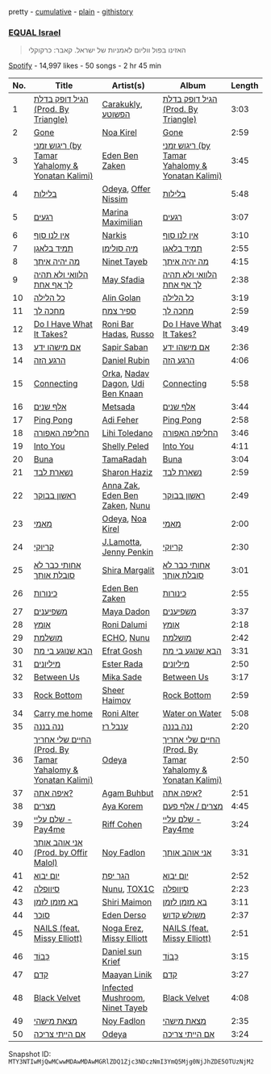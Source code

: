 pretty - [cumulative](/playlists/cumulative/37i9dQZF1DWVbXsIvZBlOB.md) - [plain](/playlists/plain/37i9dQZF1DWVbXsIvZBlOB) - [githistory](https://github.githistory.xyz/mackorone/spotify-playlist-archive/blob/main/playlists/plain/37i9dQZF1DWVbXsIvZBlOB)

### [EQUAL Israel](https://open.spotify.com/playlist/37i9dQZF1DWVbXsIvZBlOB)

> האזינו בפול ווליום לאמניות של ישראל\. קאבר: כרקוקלי

[Spotify](https://open.spotify.com/user/spotify) - 14,997 likes - 50 songs - 2 hr 45 min

| No. | Title | Artist(s) | Album | Length |
|---|---|---|---|---|
| 1 | [הגיל דופק בדלת \(Prod\. By Triangle\)](https://open.spotify.com/track/2trg8gUn9D8OJfbtnpXMdH) | [Carakukly](https://open.spotify.com/artist/7hEYcTJuBYjhekQukXWBWu), [הפשוטע](https://open.spotify.com/artist/7m92aMieltH5ZpodCEHfnb) | [הגיל דופק בדלת \(Prod\. By Triangle\)](https://open.spotify.com/album/11jCUGmgUmPa7kilqbjvBt) | 3:03 |
| 2 | [Gone](https://open.spotify.com/track/307xzW2nYqkHpnQpt6JM1T) | [Noa Kirel](https://open.spotify.com/artist/1wak0ZG1LUrZPYx8RDTQoD) | [Gone](https://open.spotify.com/album/05hHYbkCCQ4AUKCbja744B) | 2:59 |
| 3 | [ריגוש זמני \(by Tamar Yahalomy & Yonatan Kalimi\)](https://open.spotify.com/track/7j0U0ll8Q31b4sF9uSrTEo) | [Eden Ben Zaken](https://open.spotify.com/artist/2eUKkTNZsIuZzV95DM0cbt) | [ריגוש זמני \(by Tamar Yahalomy & Yonatan Kalimi\)](https://open.spotify.com/album/2Ln37EX208rxYh4eVmTxJS) | 3:45 |
| 4 | [בלילות](https://open.spotify.com/track/3qnR0XicTEzQeWKWYBoLpw) | [Odeya](https://open.spotify.com/artist/28jEBK1RysfSUBHFofFflA), [Offer Nissim](https://open.spotify.com/artist/2U5N2KMBT6aFPrQMygMkhj) | [בלילות](https://open.spotify.com/album/23n9Q5lO4evwyypeE0fQMN) | 5:48 |
| 5 | [רגעים](https://open.spotify.com/track/3sdQMiCQq6fQzKOULtiav3) | [Marina Maximilian](https://open.spotify.com/artist/4ejLVLFQUlsBRYVMcfpzNp) | [רגעים](https://open.spotify.com/album/7EVVtdoYTjekYFqlGPeO7E) | 3:07 |
| 6 | [אין לנו סוף](https://open.spotify.com/track/2eS1TH7IsLKMuG29fejmp4) | [Narkis](https://open.spotify.com/artist/0z60F8toAJCUuhnUdbtFD6) | [אין לנו סוף](https://open.spotify.com/album/4VhPNYhoWuTWcQ9BA40ZQV) | 3:10 |
| 7 | [תמיד בלאגן](https://open.spotify.com/track/286lPLYHPdOxxyku1mYwfX) | [מיה סולימן](https://open.spotify.com/artist/12ft1cfLUNXc6gfM1JzaKR) | [תמיד בלאגן](https://open.spotify.com/album/1btMewQXEsROVHR6gSoidL) | 2:55 |
| 8 | [מה יהיה איתך](https://open.spotify.com/track/0wyjFdOiQF7neJlQu2ij9O) | [Ninet Tayeb](https://open.spotify.com/artist/4oEhVAb4wkpqQbOqVMroI4) | [מה יהיה איתך](https://open.spotify.com/album/0rvFZpnMSm4tsMcUILBHwN) | 4:15 |
| 9 | [הלוואי ולא תהיה לך אף אחת](https://open.spotify.com/track/3468a6o1yV2eyfHfrGyvfu) | [May Sfadia](https://open.spotify.com/artist/4Bl08QHOgjjt8Hcg53iq0j) | [הלוואי ולא תהיה לך אף אחת](https://open.spotify.com/album/5oAs4fisnloqd5Us8yGtJA) | 2:38 |
| 10 | [כל הלילה](https://open.spotify.com/track/0NZdzFYlNLraTjQsMwhlIe) | [Alin Golan](https://open.spotify.com/artist/0e2paefwT1ZqF2uvVq8Ldv) | [כל הלילה](https://open.spotify.com/album/4yUfrpxUlzPGMcbXGapg6D) | 3:19 |
| 11 | [מחכה לך](https://open.spotify.com/track/5QxW05hvqmWTOCykOd4WfT) | [ספיר צמח](https://open.spotify.com/artist/0KPGlr2vRpVSHa3oEtfi4p) | [מחכה לך](https://open.spotify.com/album/7A1Spa4XTLTbZm8uY5sfPK) | 2:59 |
| 12 | [Do I Have What It Takes?](https://open.spotify.com/track/3uHtLxqT4sZwePXxEVlsxz) | [Roni Bar Hadas](https://open.spotify.com/artist/5OZeMBvHIGYKnOg3WfBQ44), [Russo](https://open.spotify.com/artist/0ECpBE2RTJep1cVxNFulEA) | [Do I Have What It Takes?](https://open.spotify.com/album/5A5qWUk96uqadsOWrNBHXq) | 3:49 |
| 13 | [אם מישהו ידע](https://open.spotify.com/track/4AAh2IUAoydGtsrmXV1BA0) | [Sapir Saban](https://open.spotify.com/artist/5Aw431uxuPIJWiPuiEpIWr) | [אם מישהו ידע](https://open.spotify.com/album/1cTBQ1heTAZSpQknL4po0J) | 2:36 |
| 14 | [הרגע הזה](https://open.spotify.com/track/7ijNPOU3Jvc21qAy8lpE7Z) | [Daniel Rubin](https://open.spotify.com/artist/077agqIDRCxkgjNgA0v1pB) | [הרגע הזה](https://open.spotify.com/album/5OVdkLDtvS2gdhcVHGviB7) | 4:06 |
| 15 | [Connecting](https://open.spotify.com/track/2GqLPJfWy6YddJGWPAt2ZY) | [Orka](https://open.spotify.com/artist/694axYJ7pjeqqmZOl6NALd), [Nadav Dagon](https://open.spotify.com/artist/0KEW5NLCT0ZXGrwgWJxaQU), [Udi Ben Knaan](https://open.spotify.com/artist/0dZeNqD3OcD8VJXpg6g9TL) | [Connecting](https://open.spotify.com/album/0KeEzwf96x1WCZJZhi0ORW) | 5:58 |
| 16 | [אלף שנים](https://open.spotify.com/track/0pP4E5AtqJwWrfm7ZxrTtu) | [Metsada](https://open.spotify.com/artist/5xtNnC30AU9vdyK5fziZS0) | [אלף שנים](https://open.spotify.com/album/4LL03NEbbyCnfwLOi2pPSb) | 3:44 |
| 17 | [Ping Pong](https://open.spotify.com/track/6BK9uGq6GDt8QFGQbLResQ) | [Adi Feher](https://open.spotify.com/artist/5aBJJGTiNWhFC6qCDidwyF) | [Ping Pong](https://open.spotify.com/album/4HDqMXKpePDKRtQ7iX2tJX) | 2:58 |
| 18 | [החליפה האפורה](https://open.spotify.com/track/7xuJe7GeVrVvDxRGze1u9M) | [Lihi Toledano](https://open.spotify.com/artist/1zFuOvKD7y6cnjH5RJ0Prx) | [החליפה האפורה](https://open.spotify.com/album/5NEOnDpvFgoyFgVBJVFXvI) | 3:46 |
| 19 | [Into You](https://open.spotify.com/track/3VBYiTfk5Z09UUFssxTUIe) | [Shelly Peled](https://open.spotify.com/artist/5ZEItsgtbJ0twPTNd29wAR) | [Into You](https://open.spotify.com/album/71BzIKBlhJHYWdQXE3cal7) | 4:11 |
| 20 | [Buna](https://open.spotify.com/track/54ErghniqmE0FbaWWI8nCD) | [TamaRadah](https://open.spotify.com/artist/2TQKpzejGpHKF3gqKAPdt0) | [Buna](https://open.spotify.com/album/4uthgvWJkSLC3nKjI8uPdK) | 3:04 |
| 21 | [נשארת לבד](https://open.spotify.com/track/3NbVu9eIZRNSfY7tI4gguf) | [Sharon Haziz](https://open.spotify.com/artist/0HWaHdiaEVDY3ANOSPzJHb) | [נשארת לבד](https://open.spotify.com/album/5HQFsXuPCS8zxXS8rBDOF1) | 2:59 |
| 22 | [ראשון בבוקר](https://open.spotify.com/track/3xtK7rFrJvL5hrBu4vFgf7) | [Anna Zak](https://open.spotify.com/artist/3lVXtKsFTJM8ecY8gqdoCo), [Eden Ben Zaken](https://open.spotify.com/artist/2eUKkTNZsIuZzV95DM0cbt), [Nunu](https://open.spotify.com/artist/0wJDdyoTfE5SuqPNFvi2lG) | [ראשון בבוקר](https://open.spotify.com/album/4yXN6hkRfpYm4AshupuLn4) | 2:49 |
| 23 | [מאמי](https://open.spotify.com/track/0iTSkLz9biPGVXqTSrkkNd) | [Odeya](https://open.spotify.com/artist/28jEBK1RysfSUBHFofFflA), [Noa Kirel](https://open.spotify.com/artist/1wak0ZG1LUrZPYx8RDTQoD) | [מאמי](https://open.spotify.com/album/75PctryEK8QcxFQyEF37bc) | 2:00 |
| 24 | [קריוקי](https://open.spotify.com/track/4hw7CHZvOxEmTWBg8729CZ) | [J.Lamotta](https://open.spotify.com/artist/76O0DRobXGao078KT0xci8), [Jenny Penkin](https://open.spotify.com/artist/30BQvdG9vRDDXZtEEyELke) | [קריוקי](https://open.spotify.com/album/3McTG0AulBIvhIR4j6QI9w) | 2:30 |
| 25 | [אחותי כבר לא סובלת אותך](https://open.spotify.com/track/6clAq1cGO4PYimAmzelTmL) | [Shira Margalit](https://open.spotify.com/artist/3fuBh15tUjQVjzVZ3u73rz) | [אחותי כבר לא סובלת אותך](https://open.spotify.com/album/50V1UPWQyk6uGVdIm8WgC5) | 3:01 |
| 26 | [כינורות](https://open.spotify.com/track/01H5jdEyPwM4rhc7gTWLgt) | [Eden Ben Zaken](https://open.spotify.com/artist/2eUKkTNZsIuZzV95DM0cbt) | [כינורות](https://open.spotify.com/album/7wGjAH5AKWpqrhGEWOOaqs) | 2:55 |
| 27 | [משפיענים](https://open.spotify.com/track/1riszebbgh0yIfxj0mrnuJ) | [Maya Dadon](https://open.spotify.com/artist/2CFhpsYDfBaq8q9enYLdBG) | [משפיענים](https://open.spotify.com/album/3AsoW2hX0D8PwokcM2wneO) | 3:37 |
| 28 | [אומץ](https://open.spotify.com/track/4SrqTVvWCagcDGtq9be2u8) | [Roni Dalumi](https://open.spotify.com/artist/5yjmxaLSoZEnkIWJRAmhQe) | [אומץ](https://open.spotify.com/album/7Cvpb9DLQGqCVqnDNYBJEV) | 2:18 |
| 29 | [מושלמת](https://open.spotify.com/track/0jxvn0Efq7d65OGQAV8N7s) | [ECHO](https://open.spotify.com/artist/5Ezb2z7gSLMpXaG0oyacpW), [Nunu](https://open.spotify.com/artist/0wJDdyoTfE5SuqPNFvi2lG) | [מושלמת](https://open.spotify.com/album/0tbdja4mA0ZVsmxyqvRsap) | 2:42 |
| 30 | [הבא שנוגע בי מת](https://open.spotify.com/track/1i4kcAV0Sbs9wJPmD8GPAD) | [Efrat Gosh](https://open.spotify.com/artist/31rjcnxNmi1OZHp6Ld7LLA) | [הבא שנוגע בי מת](https://open.spotify.com/album/7DUxPFr2TgIYc5jdLGBAWS) | 3:31 |
| 31 | [מיליונים](https://open.spotify.com/track/24fYXSdvSb6zBFvzNN5lkl) | [Ester Rada](https://open.spotify.com/artist/7JTo5JZjCoBQ7CLUqnkw3g) | [מיליונים](https://open.spotify.com/album/5eAxUHBAHphUbTsY9ImPIH) | 2:50 |
| 32 | [Between Us](https://open.spotify.com/track/1iSAcQFAiSuCaFjKm7Wcof) | [Mika Sade](https://open.spotify.com/artist/0kROWsDsrudeisdMchbraW) | [Between Us](https://open.spotify.com/album/4occFG8reElejLnGd2KyTb) | 3:17 |
| 33 | [Rock Bottom](https://open.spotify.com/track/586CTpvu8wf98jSuMcM3gH) | [Sheer Haimov](https://open.spotify.com/artist/4iwsoEswW7lHcsgIHsO3pd) | [Rock Bottom](https://open.spotify.com/album/06F0m1IxFzxvmhM71vUNfV) | 2:59 |
| 34 | [Carry me home](https://open.spotify.com/track/3qbz1mAfj4tEygh3KAtuog) | [Roni Alter](https://open.spotify.com/artist/2QZYh3YAFWqpJHf01j0DbN) | [Water on Water](https://open.spotify.com/album/4ODnE9lIwYG32OtBiokX8P) | 5:08 |
| 35 | [ננה בננה](https://open.spotify.com/track/2un3eax2X0XgvF1ixBlw8O) | [ענבל רז](https://open.spotify.com/artist/31h1Tt25QjurO3YixXtJ5Y) | [ננה בננה](https://open.spotify.com/album/4a8a0ZjvWDneAYbGWUl0t7) | 2:20 |
| 36 | [החיים שלי אחריך \(‏Prod\. By Tamar Yahalomy & Yonatan Kalimi\)](https://open.spotify.com/track/0urIdTVIjmPX5i9dsIusQj) | [Odeya](https://open.spotify.com/artist/28jEBK1RysfSUBHFofFflA) | [החיים שלי אחריך \(‏Prod\. By Tamar Yahalomy & Yonatan Kalimi\)](https://open.spotify.com/album/7kcDQOhUa1aPr9A7bRlg14) | 2:50 |
| 37 | [איפה אתה?](https://open.spotify.com/track/1EA8nSZ2nT9Lu9ZqwTwVW7) | [Agam Buhbut](https://open.spotify.com/artist/3JPKPnzWJGjccn8SnjwA5i) | [איפה אתה?](https://open.spotify.com/album/68LfK2qQQd7fLZzNFJT0kN) | 2:51 |
| 38 | [מצרים](https://open.spotify.com/track/5ClWK5AX04zMv2JXBxXScI) | [Aya Korem](https://open.spotify.com/artist/2elW0LtvW7wtgObGfNlH25) | [מצרים / אלף פעם](https://open.spotify.com/album/7FZSF9I5w3UySVddWFbTAN) | 4:45 |
| 39 | [שלם עליי \- Pay4me](https://open.spotify.com/track/5oBfXbiGMO4YN2vahPCm2Q) | [Riff Cohen](https://open.spotify.com/artist/3yKO4z2CeXv9sxD1zSw0Sg) | [שלם עליי \- Pay4me](https://open.spotify.com/album/0dlqp2x3x8Y2UoqLJ8Pka9) | 3:24 |
| 40 | [אני אוהב אותך \(Prod\. by Offir Malol\)](https://open.spotify.com/track/3RWhzp0KIMmqB5mJxi1e3p) | [Noy Fadlon](https://open.spotify.com/artist/4VFtBffxanXW7fbw1xH7at) | [אני אוהב אותך](https://open.spotify.com/album/6bMWo4jKSJTR5KndNMessC) | 3:31 |
| 41 | [יום יבוא](https://open.spotify.com/track/6BNHpkH8xxsVVrKlvVpQPQ) | [הגר יפת](https://open.spotify.com/artist/0yuzd9F7msg9MS8MTzQOmy) | [יום יבוא](https://open.spotify.com/album/6keqEBqfKcUxj4ilmUyrqf) | 2:52 |
| 42 | [סיוופלה](https://open.spotify.com/track/3xoOOmHo07QA9Q7ng1aplW) | [Nunu](https://open.spotify.com/artist/0wJDdyoTfE5SuqPNFvi2lG), [TOX1C](https://open.spotify.com/artist/6Z46xqyaiWM6DMQY3EblAp) | [סיוופלה](https://open.spotify.com/album/7wHnlFe5drIJIPsl9y2qw8) | 2:23 |
| 43 | [בא מזמן לזמן](https://open.spotify.com/track/3yAT1YCcxHYfzopKSawQM1) | [Shiri Maimon](https://open.spotify.com/artist/3giniJpo19Md4V5Plataq2) | [בא מזמן לזמן](https://open.spotify.com/album/0OrbuQERxJJ0glkoE3KzTs) | 3:11 |
| 44 | [סוכר](https://open.spotify.com/track/6MppVuQjxN9rV4jnI2nypy) | [Eden Derso](https://open.spotify.com/artist/7sG6GYc2AsX0HNOkVdGCO4) | [משולש קדוש](https://open.spotify.com/album/5hk5va1tbx2mlGNsc9EYrJ) | 2:37 |
| 45 | [NAILS \(feat\. Missy Elliott\)](https://open.spotify.com/track/318MngwqDyMYOzhDcZkUoq) | [Noga Erez](https://open.spotify.com/artist/5VwCIS8jdx9ZHjApLFNrTZ), [Missy Elliott](https://open.spotify.com/artist/2wIVse2owClT7go1WT98tk) | [NAILS \(feat\. Missy Elliott\)](https://open.spotify.com/album/250tsczCTKdauTN2QJgak4) | 2:51 |
| 46 | [כָּבוֹד](https://open.spotify.com/track/50MKWXRphRZPAWHm1o9Dn7) | [Daniel sun Krief](https://open.spotify.com/artist/1SLLGXX3xcLqUuYpBDvJQm) | [כָּבוֹד](https://open.spotify.com/album/4uhBSCwAjVHz2Bl7uwVQrE) | 3:15 |
| 47 | [קדם](https://open.spotify.com/track/39MGd1DWkfjbsywhal4Hhh) | [Maayan Linik](https://open.spotify.com/artist/6RzuwCbcn7Lxkg32uUcHLR) | [קדם](https://open.spotify.com/album/1yStdlqzam9jBtPpAPmUgW) | 3:27 |
| 48 | [Black Velvet](https://open.spotify.com/track/0UyvpiRpS6aR33jAHweZbL) | [Infected Mushroom](https://open.spotify.com/artist/6S2tas4z6DyIklBajDqJxI), [Ninet Tayeb](https://open.spotify.com/artist/4oEhVAb4wkpqQbOqVMroI4) | [Black Velvet](https://open.spotify.com/album/2sLR9P3xAhR74bmiyK6V8i) | 4:08 |
| 49 | [מצאת מישהי](https://open.spotify.com/track/4phgRAtdNFqGb6UWjYBGdQ) | [Noy Fadlon](https://open.spotify.com/artist/4VFtBffxanXW7fbw1xH7at) | [מצאת מישהי](https://open.spotify.com/album/3z2YU9BcESc9kcCmzmksEo) | 2:35 |
| 50 | [אם הייתי צריכה](https://open.spotify.com/track/79h6P8bV0ENtq6Vmhkpewr) | [Odeya](https://open.spotify.com/artist/28jEBK1RysfSUBHFofFflA) | [אם הייתי צריכה](https://open.spotify.com/album/5B3xBhi3cYWXHcl8uFNDYm) | 3:24 |

Snapshot ID: `MTY3NTIwMjQwMCwwMDAwMDAwMGRlZDQ1Zjc3NDczNmI3YmQ5Mjg0NjJhZDE5OTUzNjM2`
